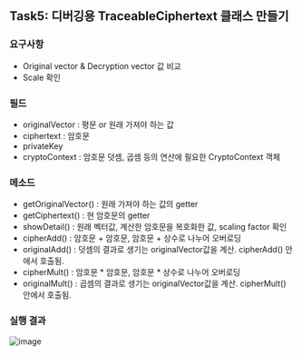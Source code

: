 ## Task5: 디버깅용 TraceableCiphertext 클래스 만들기

### 요구사항
* Original vector & Decryption vector 값 비교
* Scale 확인

### 필드
- originalVector : 평문 or 원래 가져야 하는 값
- ciphertext : 암호문
- privateKey
- cryptoContext : 암호문 덧셈, 곱셈 등의 연산에 필요한 CryptoContext 객체

### 메소드
- getOriginalVector() : 원래 가져야 하는 값의 getter
- getCiphertext() : 현 암호문의 getter
- showDetail() : 원래 벡터값, 계산한 암호문을 복호화한 값, scaling factor 확인
- cipherAdd() : 암호문 + 암호문, 암호문 + 상수로 나누어 오버로딩
- originalAdd() : 덧셈의 결과로 생기는 originalVector값을 계산. cipherAdd() 안에서 호출됨.
- cipherMult() : 암호문 \* 암호문, 암호문 \* 상수로 나누어 오버로딩
- originalMult() : 곱셈의 결과로 생기는 originalVector값을 계산. cipherMult() 안에서 호출됨.

### 실행 결과
![image](https://github.com/imyoumikim/homomorphic-encryption/assets/99166914/8f3b88e2-0cbd-47d6-b82a-2805fe065573)
